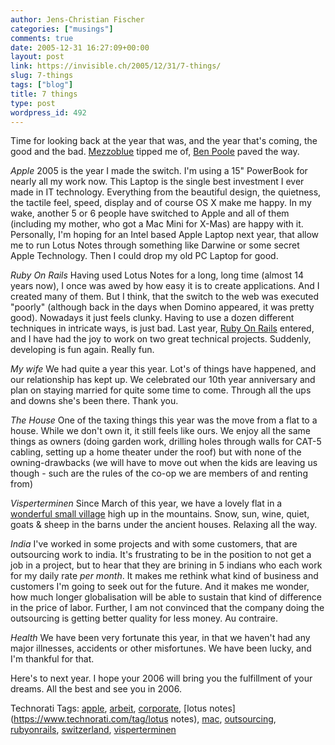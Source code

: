 ```yaml
---
author: Jens-Christian Fischer
categories: ["musings"]
comments: true
date: 2005-12-31 16:27:09+00:00
layout: post
link: https://invisible.ch/2005/12/31/7-things/
slug: 7-things
tags: ["blog"]
title: 7 things
type: post
wordpress_id: 492
---
```


Time for looking back at the year that was, and the year that's coming, the good and the bad. [Mezzoblue][1] tipped me of, [Ben Poole][2] paved the way.

*Apple* 2005 is the year I made the switch. I'm using a 15" PowerBook for nearly all my work now. This Laptop is the single best investment I ever made in IT technology. Everything from the beautiful design, the quietness, the tactile feel, speed, display and of course OS X make me happy. In my wake, another 5 or 6 people have switched to Apple and all of them (including my mother, who got a Mac Mini for X-Mas) are happy with it. Personally, I'm hoping for an Intel based Apple Laptop next year, that allow me to run Lotus Notes through something like Darwine or some secret Apple Technology. Then I could drop my old PC Laptop for good.

*Ruby On Rails* Having used Lotus Notes for a long, long time (almost 14 years now), I once was awed by how easy it is to create applications. And I created many of them. But I think, that the switch to the web was executed "poorly" (although back in the days when Domino appeared, it was pretty good). Nowadays it just feels clunky. Having to use a dozen different techniques in intricate ways, is just bad. Last year, [Ruby On Rails][3] entered, and I have had the joy to work on two great technical projects. Suddenly, developing is fun again. Really fun.

*My wife* We had quite a year this year. Lot's of things have happened, and our relationship has kept up. We celebrated our 10th year anniversary and plan on staying married for quite some time to come. Through all the ups and downs she's been there. Thank you.

*The House* One of the taxing things this year was the move from a flat to a house. While we don't own it, it still feels like ours. We enjoy all the same things as owners (doing garden work, drilling holes through walls for CAT-5 cabling, setting up a home theater under the roof) but with none of the owning-drawbacks (we will have to move out when the kids are leaving us though - such are the rules of the co-op we are members of and renting from)

*Visperterminen* Since March of this year, we have a lovely flat in a [wonderful small village][4] high up in the mountains. Snow, sun, wine, quiet, goats & sheep in the barns under the ancient houses. Relaxing all the way.

*India* I've worked in some projects and with some customers, that are outsourcing work to india. It's frustrating to be in the position to not get a job in a project, but to hear that they are brining in 5 indians who each work for my daily rate _per month_. It makes me rethink what kind of business and customers I'm going to seek out for the future. And it makes me wonder, how much longer globalisation will be able to sustain that kind of difference in the price of labor. Further, I am not convinced that the company doing the outsourcing is getting better quality for less money. Au contraire.

*Health* We have been very fortunate this year, in that we haven't had any major illnesses, accidents or other misfortunes. We have been lucky, and I'm thankful for that. 

Here's to next year. I hope your 2006 will bring you the fulfillment of your dreams. All the best and see you in 2006.

[1]: https://mezzoblue.com/archives/2005/12/29/7_things/
[2]: https://www.benpoole.com/weblog/200512302304
[3]: https://www.rubyonrails.org
[4]: https://www.visperterminen.ch


Technorati Tags: [apple](https://www.technorati.com/tag/apple), [arbeit](https://www.technorati.com/tag/arbeit), [corporate](https://www.technorati.com/tag/corporate), [lotus notes](https://www.technorati.com/tag/lotus notes), [mac](https://www.technorati.com/tag/mac), [outsourcing](https://www.technorati.com/tag/outsourcing), [rubyonrails](https://www.technorati.com/tag/rubyonrails), [switzerland](https://www.technorati.com/tag/switzerland), [visperterminen](https://www.technorati.com/tag/visperterminen)
